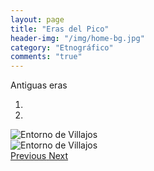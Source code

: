 ```yaml
---
layout: page
title: "Eras del Pico"
header-img: "/img/home-bg.jpg"
category: "Etnográfico"
comments: "true"
---
```



Antiguas eras



<div id="myCarousel" class="carousel slide" data-ride="carousel">
  <!-- Indicators -->
  <ol class="carousel-indicators">
    <li data-target="#myCarousel" data-slide-to="0" class="active"></li>    <li data-target="#myCarousel" data-slide-to="1"></li>
  </ol>
  <!-- Wrapper for slides -->
  <div class="carousel-inner" role="listbox">
    <div class="item active">
      <img src="{{ site.github.url }}/img/entorno-de-villajos-1.jpg" alt="Entorno de Villajos">
    </div>
    <div class="item">
      <img src="{{ site.github.url }}/img/entorno-de-villajos-2.jpg" alt="Entorno de Villajos">
    </div>
  <!-- Left and right controls -->
  <a class="left carousel-control" href="#myCarousel" role="button" data-slide="prev">
    <span class="glyphicon glyphicon-chevron-left" aria-hidden="true"></span>
    <span class="sr-only">Previous</span>
  </a>
  <a class="right carousel-control" href="#myCarousel" role="button" data-slide="next">
    <span class="glyphicon glyphicon-chevron-right" aria-hidden="true"></span>
    <span class="sr-only">Next</span>
  </a>
</div>


